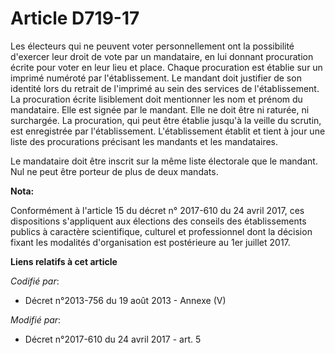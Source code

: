 # Article D719-17

Les électeurs qui ne peuvent voter personnellement ont la possibilité d'exercer leur droit de vote par un mandataire, en lui
donnant procuration écrite pour voter en leur lieu et place. Chaque procuration est établie sur un imprimé numéroté par
l'établissement. Le mandant doit justifier de son identité lors du retrait de l'imprimé au sein des services de
l'établissement. La procuration écrite lisiblement doit mentionner les nom et prénom du mandataire. Elle est signée par le
mandant. Elle ne doit être ni raturée, ni surchargée. La procuration, qui peut être établie jusqu'à la veille du scrutin, est
enregistrée par l'établissement. L'établissement établit et tient à jour une liste des procurations précisant les mandants et
les mandataires.

Le mandataire doit être inscrit sur la même liste électorale que le mandant. Nul ne peut être porteur de plus de deux
mandats.

**Nota:**

Conformément à l'article 15 du décret n° 2017-610 du 24 avril 2017, ces dispositions s'appliquent aux élections des conseils
des établissements publics à caractère scientifique, culturel et professionnel dont la décision fixant les modalités
d'organisation est postérieure au 1er juillet 2017.

**Liens relatifs à cet article**

_Codifié par_:

  - Décret n°2013-756 du 19 août 2013 -  Annexe (V)

_Modifié par_:

  - Décret n°2017-610 du 24 avril 2017 - art. 5
